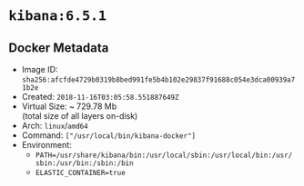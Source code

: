 # `kibana:6.5.1`

## Docker Metadata

- Image ID: `sha256:afcfde4729b0319b8bed991fe5b4b102e29837f91688c054e3dca00939a71b2e`
- Created: `2018-11-16T03:05:58.551887649Z`
- Virtual Size: ~ 729.78 Mb  
  (total size of all layers on-disk)
- Arch: `linux`/`amd64`
- Command: `["/usr/local/bin/kibana-docker"]`
- Environment:
  - `PATH=/usr/share/kibana/bin:/usr/local/sbin:/usr/local/bin:/usr/sbin:/usr/bin:/sbin:/bin`
  - `ELASTIC_CONTAINER=true`
